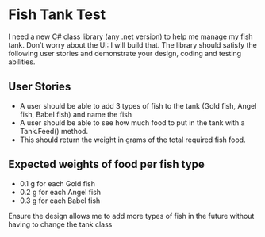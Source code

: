 # Fish Tank Test

I need a new C# class library (any .net version) to help me manage my fish tank. Don’t worry about the UI: I will build that. The library should satisfy the following user stories and demonstrate your design, coding and testing abilities.

## User Stories 

- A user should be able to add 3 types of fish to the tank (Gold fish, Angel fish, Babel fish) and name the fish
- A user should be able to see how much food to put in the tank with a Tank.Feed() method.
- This should return the weight in grams of the total required fish food.

## Expected weights of food per fish type
- 0.1 g for each Gold fish
- 0.2 g for each Angel fish
- 0.3 g for each Babel fish

Ensure the design allows me to add more types of fish in the future without having to change the tank class